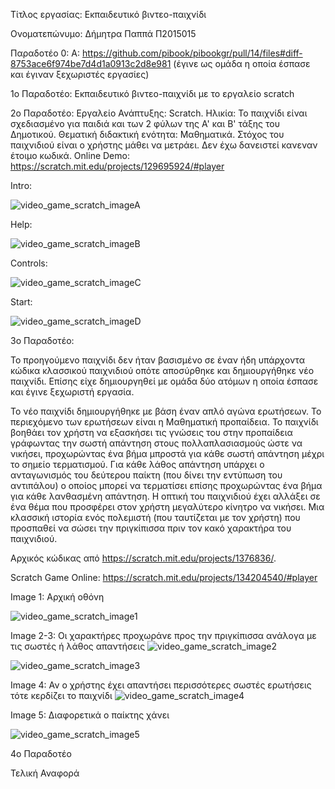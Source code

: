 Τίτλος εργασίας: Εκπαιδευτικό βιντεο-παιχνίδι

Ονοματεπώνυμο: Δήμητρα Παππά Π2015015

               

Παραδοτέο 0: 
Α: https://github.com/pibook/pibookgr/pull/14/files#diff-8753ace6f974be7d4d1a0913c2d8e981
(έγινε ως ομάδα η οποία έσπασε και έγιναν ξεχωριστές εργασίες)


1ο Παραδοτέο: Εκπαιδευτικό βιντεο-παιχνίδι με το εργαλείο scratch

2o Παραδοτέο: 
Εργαλείο Ανάπτυξης: Scratch. 
Ηλικία: Το παιχνίδι είναι σχεδιασμένο για παιδιά και των 2 φύλων της Α' και Β' τάξης του Δημοτικού. 
Θεματική διδακτική ενότητα: Μαθηματικά. 
Στόχος του παιχνιδιού είναι ο χρήστης μάθει να μετράει. Δεν έχω δανειστεί κανεναν έτοιμο κωδικά. 
Online Demo: https://scratch.mit.edu/projects/129695924/#player 

Intro:

![video_game_scratch_imageA](https://lh3.googleusercontent.com/-0y_s3kjd8a0/WEWx5j9s40I/AAAAAAAAAUQ/7120r7AP0oYRRKP9bo0Bs9T7_socOPoNgCJoC/w530-h421-p-rw/b1.png)

Help:

![video_game_scratch_imageB](https://lh3.googleusercontent.com/-ooPXLO5TyTI/WEWyE3ffrEI/AAAAAAAAAUo/7kNLxMfGNwwZOojxfRLZ3PkcNOEkUYbuQCJoC/w530-h422-p-rw/b2.png)

Controls:

![video_game_scratch_imageC](https://lh3.googleusercontent.com/-TV8jReb681Y/WEWyIF8g1tI/AAAAAAAAAVA/tou1T0EYYO8ZmWBxitR5w4Q1GfsaXD8GQCJoC/w530-h423-p-rw/b3.png)

Start:

![video_game_scratch_imageD](https://lh3.googleusercontent.com/-TS415Yl6RQI/WEWyLe6nHRI/AAAAAAAAAVc/o3FC7p7oOvgl2DmQ_1I_J4N6ukCYxDwLACJoC/w530-h422-p-rw/b4.png)








3ο Παραδοτέο:

Το προηγούμενο παιχνίδι δεν ήταν βασισμένο σε έναν ήδη υπάρχοντα κώδικα κλασσικού παιχνιδιού οπότε αποσύρθηκε και δημιουργήθηκε νέο παιχνίδι. Επίσης είχε δημιουργηθεί με ομάδα δύο ατόμων η οποία έσπασε και έγινε ξεχωριστή εργασία.


Το νέο παιχνίδι δημιουργήθηκε με βάση έναν απλό αγώνα ερωτήσεων. Το περιεχόμενο των ερωτήσεων είναι η Μαθηματική προπαίδεια. Το παιχνίδι βοηθάει τον χρήστη να εξασκήσει τις γνώσεις του στην προπαίδεια γράφωντας την σωστή απάντηση στους πολλαπλασιασμούς ώστε να νικήσει, προχωρώντας ένα βήμα μπροστά για κάθε σωστή απάντηση μέχρι το σημείο τερματισμού. Για κάθε λάθος απάντηση υπάρχει ο ανταγωνισμός του δεύτερου παίκτη (που δίνει την εντύπωση του αντιπάλου) ο οποίος μπορεί να τερματίσει επίσης προχωρώντας ένα βήμα για κάθε λανθασμένη απάντηση.
Η οπτική του παιχνιδιού έχει αλλάξει σε ένα θέμα που προσφέρει στον χρήστη μεγαλύτερο κίνητρο να νικήσει. Μια κλασσική ιστορία ενός πολεμιστή (που ταυτίζεται με τον χρήστη) που προσπαθεί να σώσει την πριγκίπισσα πριν τον κακό χαρακτήρα του παιχνιδιού.

Αρχικός κώδικας από https://scratch.mit.edu/projects/1376836/. 

Scratch Game Online: https://scratch.mit.edu/projects/134204540/#player



Image 1: Αρχική οθόνη 

![video_game_scratch_image1](https://lh3.googleusercontent.com/-AoT-ubFzVq8/WEWs_-wXPGI/AAAAAAAAAQc/Bvhr_-AMEWAFMVShsJMIo7akeMI50CfYACJoC/w530-h426-p-rw/1.png)


Image 2-3: Οι χαρακτήρες προχωράνε προς την πριγκίπισσα ανάλογα με τις σωστές ή λάθος απαντήσεις
![video_game_scratch_image2](https://lh3.googleusercontent.com/-sbkTfBJVaJY/WEWtie6XYjI/AAAAAAAAAQ4/cTbDXS0zSsw4cmO8eU_sRTR5FP14TJliACJoC/w530-h424-p-rw/2.png)

![video_game_scratch_image3](https://lh3.googleusercontent.com/-BAPvTjS2xNg/WEWuFQhfNCI/AAAAAAAAARY/UyD4CE16KMoW-ngBin_2sezBZE9XwD4rwCJoC/w530-h426-p-rw/3.png)


Image 4: Αν ο χρήστης έχει απαντήσει περισσότερες σωστές ερωτήσεις τότε κερδίζει το παιχνίδι
![video_game_scratch_image4](https://lh3.googleusercontent.com/-NiKu9kInSHA/WEWus2M7GKI/AAAAAAAAASo/PH26bt-QQVMxoLLEyRU4FwZZi-LB4XhUACJoC/w530-h425-p-rw/4.png)



Image 5: Διαφορετικά ο παίκτης χάνει

![video_game_scratch_image5](https://lh3.googleusercontent.com/-b2aZ_M__PDk/WEWuxS06OoI/AAAAAAAAAS0/WhVlAvv-HNAf9FMxsXWgjqh1VZEWDwECwCJoC/w530-h421-p-rw/5.png)



4ο Παραδοτέο

Τελική Αναφορά
